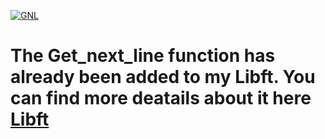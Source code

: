 [![GNL](https://user-images.githubusercontent.com/102623863/185662821-c43d938a-da32-4466-a0aa-4636a3909662.png)](https://linktr.ee/vtrevisa)

# The Get_next_line function has already been added to my Libft. You can find more deatails about it here [**Libft**](https://github.com/vtrevisa/Libft#get-next-line)
